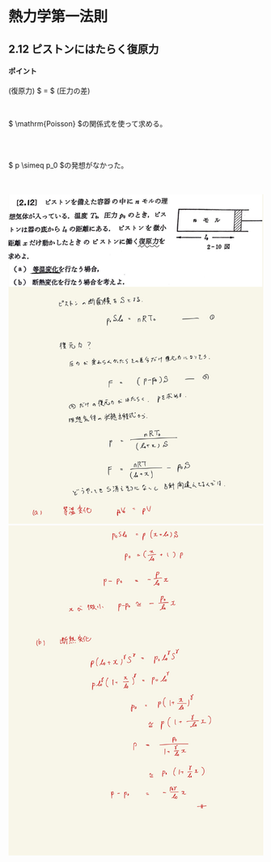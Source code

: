 <script type="text/javascript" async src="https://cdnjs.cloudflare.com/ajax/libs/mathjax/2.7.7/MathJax.js?config=TeX-MML-AM_CHTML">


</script>

<script type="text/x-mathjax-config">
 MathJax.Hub.Config({
 tex2jax: {
 inlineMath: [['$', '$'] ],
 displayMath: [ ['$$','$$'], ["\\[","\\]"] ]
 }
 });
</script>

# 熱力学第一法則
## 2.12 ピストンにはたらく復原力

#### ポイント

(復原力) $ = $ (圧力の差)

<br>

$ \mathrm{Poisson} $の関係式を使って求める。

<br>
<br>

$ p \simeq p_0 $の発想がなかった。

<br>
<br>

<img width="600" alt="Harashima-38" src="./images/Harashima-38.jpg">
<img width="600" alt="Harashima-39" src="./images/Harashima-39.jpg">